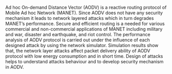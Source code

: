 Ad hoc On-demand Distance Vector (AODV) is a reactive routing protocol of Mobile Ad hoc Network (MANET). Since AODV does not have any security mechanism it leads to network layered attacks which in turn degrades MANET’s performance. Secure and efficient
routing is a needed for various commercial and non-commercial applications of MANET including military and war, disaster and earthquake, and riot control. The performance analysis of AODV protocol is carried out under the influence of each designed attack by using the
network simulator. Simulation results show that, the network layer attacks affect packet delivery ability of AODV protocol with low energy consumption and in short time. Design of attacks helps to understand attacks behaviour and to develop security mechanism in AODV.
